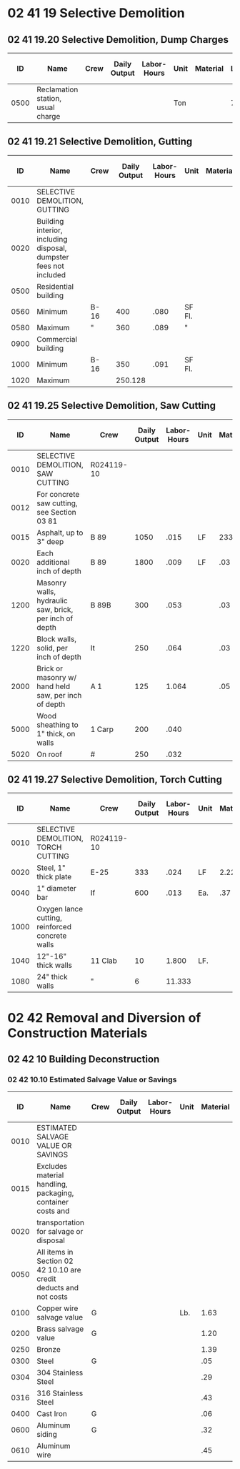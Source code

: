 # 02 41 19 Selective Demolition

## 02 41 19.20 Selective Demolition, Dump Charges

| ID   | Name                                   | Crew | Daily Output | Labor-Hours | Unit | Material | Labor | Equipment | Total | Total Incl O&P |
|------|----------------------------------------|------|--------------|-------------|------|----------|-------|-----------|-------|----------------|
| 0500 | Reclamation station, usual charge      |      |              |             | Ton  |          | 74    |           | 74    | 81             |

## 02 41 19.21 Selective Demolition, Gutting

| ID   | Name                                   | Crew | Daily Output | Labor-Hours | Unit   | Material | Labor | Equipment | Total | Total Incl O&P |
|------|----------------------------------------|------|--------------|-------------|--------|----------|-------|-----------|-------|----------------|
| 0010 | SELECTIVE DEMOLITION, GUTTING          |      |              |             |        |          |       |           |       |                |
| 0020 | Building interior, including disposal, dumpster fees not included |      |              |             |        |          |       |           |       |                |
| 0500 | Residential building                   |      |              |             |        |          |       |           |       |                |
| 0560 | Minimum                                | B-16 | 400          | .080        | SF Fl. |          | 3.84  | 1.92      | 5.76  | 7.80           |
| 0580 | Maximum                                | "    | 360          | .089        | "      |          | 4.261 | 2.13      | 6.39  | 8.70           |
| 0900 | Commercial building                    |      |              |             |        |          |       |           |       |                |
| 1000 | Minimum                                | B-16 | 350          | .091        | SF Fl. |          | 4.38  | 2.19      | 6.57  | 8.95           |
| 1020 | Maximum                                |      | 250.128      |             |        |          | 6.15  | 3.07      | 9.22  | 12.55          |

## 02 41 19.25 Selective Demolition, Saw Cutting

| ID    | Name                                                      | Crew  | Daily Output | Labor-Hours | Unit   | Material | Labor | Equipment | Total | Total Incl O&P |
|-------|-----------------------------------------------------------|-------|--------------|-------------|--------|----------|-------|-----------|-------|----------------|
| 0010  | SELECTIVE DEMOLITION, SAW CUTTING                         | R024119-10 |              |             |        |          |       |           |       |                |
| 0012  | For concrete saw cutting, see Section 03 81               |       |              |             |        |          |       |           |       |                |
| 0015  | Asphalt, up to 3" deep                                    | B 89  | 1050         | .015        | LF     | 23335    | .82   | .60       | 1.52  | 1.99           |
| 0020  | Each additional inch of depth                             | B 89  | 1800         | .009        | LF     | .03      | .48   | .35       | .86   | 1.13           |
| 1200  | Masonry walls, hydraulic saw, brick, per inch of depth    | B 89B | 300          | .053        |        | .03      | 2.86  | 3.58      | 6.47  | 8.25           |
| 1220  | Block walls, solid, per inch of depth                     | It    | 250          | .064        |        | .03      | 3.44  | 4.30      | 7.77  | 9.85           |
| 2000  | Brick or masonry w/ hand held saw, per inch of depth      | A 1   | 125          | 1.064       |        | .05      | 2.92  | .88       | 3.85  | 5.40           |
| 5000  | Wood sheathing to 1" thick, on walls                      | 1 Carp| 200          | .040        |        |          | 2.25  |           | 2.25  | 3.35           |
| 5020  | On roof                                                   | #     | 250          | .032        |        |          | 1.80  |           | 1.80  | 2.68           |

## 02 41 19.27 Selective Demolition, Torch Cutting

| ID    | Name                                                      | Crew   | Daily Output | Labor-Hours | Unit | Material | Labor | Equipment | Total | Total Incl O&P |
|-------|-----------------------------------------------------------|--------|--------------|-------------|------|----------|-------|-----------|-------|----------------|
| 0010  | SELECTIVE DEMOLITION, TORCH CUTTING                       | R024119-10 |              |             |      |          |       |           |       |                |
| 0020  | Steel, 1" thick plate                                     | E-25   | 333          | .024        | LF   | 2.22     | 1.54  | .04       | 3.80  | 4.86           |
| 0040  | 1" diameter bar                                           | If     | 600          | .013        | Ea.  | .37      | .85   | .02       | 1.24  | 1.74           |
| 1000  | Oxygen lance cutting, reinforced concrete walls            |        |              |             |      |          |       |           |       |                |
| 1040  | 12"-16" thick walls                                       | 11 Clab| 10           | 1.800       | LF.  |          | 36.50 |           | 36.50 | 54.50          |
| 1080  | 24" thick walls                                           | "      | 6            | 11.333      |      |          | 61    |           | 61    | 90.50          |

# 02 42 Removal and Diversion of Construction Materials

## 02 42 10 Building Deconstruction

### 02 42 10.10 Estimated Salvage Value or Savings

| ID    | Name                                   | Crew | Daily Output | Labor-Hours | Unit | Material | Labor | Equipment | Total | Total Incl O&P |
|-------|----------------------------------------|------|--------------|-------------|------|----------|-------|-----------|-------|----------------|
| 0010  | ESTIMATED SALVAGE VALUE OR SAVINGS     |      |              |             |      |          |       |           |       |                |
| 0015  | Excludes material handling, packaging, container costs and |      |              |             |      |          |       |           |       |                |
| 0020  | transportation for salvage or disposal |      |              |             |      |          |       |           |       |                |
| 0050  | All items in Section 02 42 10.10 are credit deducts and not costs |      |              |             |      |          |       |           |       |                |
| 0100  | Copper wire salvage value              | G    |              |             | Lb.  | 1.63     |       |           | 1.63  | 1.79           |
| 0200  | Brass salvage value                    | G    |              |             |      | 1.20     |       |           | 1.20  | 1.32           |
| 0250  | Bronze                                 |      |              |             |      | 1.39     |       |           | 1.39  | 1.53           |
| 0300  | Steel                                  | G    |              |             |      | .05      |       |           | .05   | .06            |
| 0304  | 304 Stainless Steel                    |      |              |             |      | .29      |       |           | .29   | .32            |
| 0316  | 316 Stainless Steel                    |      |              |             |      | .43      |       |           | .43   | .47            |
| 0400  | Cast Iron                              | G    |              |             |      | .06      |       |           | .06   | .07            |
| 0600  | Aluminum siding                        | G    |              |             |      | .32      |       |           | .32   | .35            |
| 0610  | Aluminum wire                          |      |              |             |      | .45      |       |           | .45   | .50            |